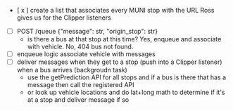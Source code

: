 - [ x ] create a list that associates every MUNI stop with the URL Ross gives us for the Clipper listeners
- [ ] POST /queue {"message": str, "origin_stop": str}
  - is there a bus at that stop at this time? Yes, enqueue and associate with vehicle. No, 404 bus not found.
- [ ] enqueue logic associate vehicle with messages
- [ ] deliver messages when they get to a stop (push into a Clipper listener) when a bus arrives (backgroudn task)
  - use the getPrediction API for all stops and if a bus is there that has a message then call the registered API
  - or look up vehicle locations and do lat+long math to determine if it's at a stop and deliver message if so
